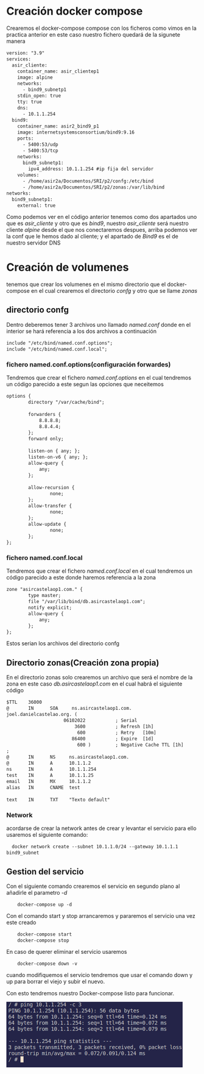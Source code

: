 # Creación docker compose

Crearemos el docker-compose compose con los ficheros como vimos en la practica anterior en este caso nuestro fichero quedará de la sigunete manera

~~~ 
version: "3.9" 
services:
  asir_cliente: 
    container_name: asir_clientep1
    image: alpine
    networks:
      - bind9_subnetp1
    stdin_open: true
    tty: true
    dns:
      - 10.1.1.254
  bind9:
    container_name: asir2_bind9_p1
    image: internetsystemsconsortium/bind9:9.16
    ports:
      - 5400:53/udp
      - 5400:53/tcp
    networks:
      bind9_subnetp1:
        ipv4_address: 10.1.1.254 #ip fija del servidor
    volumes:
      - /home/asir2a/Documentos/SRI/p2/confg:/etc/bind
      - /home/asir2a/Documentos/SRI/p2/zonas:/var/lib/bind
networks:
  bind9_subnetp1:
    external: true   
~~~

Como podemos ver en el código anterior tenemos como dos apartados uno que es _asir_cliente_  y otro que es _bind9_, nuestro _asir_cliente_ será nuestro cliente _alpine_ desde el que nos conectaremos despues, arriba podemos ver la conf que le hemos dado al cliente; y el apartado de _Bind9_ es el de nuestro servidor DNS

# Creación de volumenes

tenemos que crear los volumenes en el mismo directorio que el docker-compose en el cual crearemos el directorio _confg_ y otro que se llame _zonas_

## directorio confg 

Dentro deberemos tener 3 archivos uno llamado _named.conf_ donde en el interior se hará referencia a los dos archivos a continuación

~~~
include "/etc/bind/named.conf.options";
include "/etc/bind/named.conf.local";
~~~

### fichero named.conf.options(configuración forwardes) 

Tendremos que crear el fichero _named.conf.options_  en el cual tendremos un código parecido a este segun las opciones que neceitemos

~~~ 
options {
        directory "/var/cache/bind";

        forwarders {
            8.8.8.8;
            8.8.4.4;
        };
        forward only;

        listen-on { any; };
        listen-on-v6 { any; };
        allow-query {
            any;
        };

        allow-recursion {
                none;
        };
        allow-transfer {
                none;
        };
        allow-update {
                none;
        };
};
~~~
### fichero named.conf.local

Tendremos que crear el fichero _named.conf.local_  en el cual tendremos un código parecido a este donde haremos referencia a la zona

~~~
zone "asircastelaop1.com." {
        type master;
        file "/var/lib/bind/db.asircastelaop1.com";
        notify explicit;
        allow-query {
            any;
        };
};

~~~

Estos serian los archivos del directorio confg

## Directorio zonas(Creación zona propia)

En el directorio zonas solo crearemos un archivo que será el nombre de la zona en este caso _db.asircastelaop1.com_ en el cual habrá el siguiente código

~~~
$TTL    36000
@       IN      SOA     ns.asircastelaop1.com. joel.danielcastelao.org. (
                     06102022           ; Serial
                         3600           ; Refresh [1h]
                          600           ; Retry   [10m]
                        86400           ; Expire  [1d]
                          600 )         ; Negative Cache TTL [1h]
;
@       IN      NS     ns.asircastelaop1.com.
@       IN      A      10.1.1.2   
ns      IN      A      10.1.1.254
test    IN      A      10.1.1.25
email   IN      MX     10.1.1.2  
alias   IN      CNAME  test

text    IN      TXT    "Texto default"  

~~~


### Network 
acordarse de crear la network antes de crear y levantar el servicio para ello usaremos el siguiente comando:
~~~
  docker network create --subnet 10.1.1.0/24 --gateway 10.1.1.1 bind9_subnet
~~~


## Gestion del servicio
Con el siguiente comando crearemos el servicio en segundo plano al añadirle el parametro _-d_
~~~
    docker-compose up -d
~~~

Con el comando start y stop arrancaremos y pararemos el servicio una vez este creado
~~~
    docker-compose start
    docker-compose stop
~~~
En caso de querer eliminar el servicio usaremos
~~~
    docker-compose down -v
~~~
cuando modifiquemos el servicio tendremos que usar el comando down y up para borrar el viejo y subir el nuevo.

Con esto tendremos nuestro Docker-compose listo para funcionar.

![foto ping](https://github.com/Joel1747/Practica-dns_linux/blob/main/ping.png)
